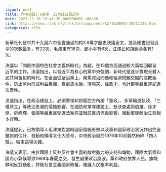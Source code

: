 ```yaml
---
layout: post
title: 六中決議3.6萬字　22次提及習近平
date: 2021-11-16 19:41:30.000000000 +08:00
link: https://news.rthk.hk/rthk/ch/component/k2/1620093-20211116.htm
categories: rthk
---
```


新華社刊發中共十九屆六中全會通過的約3.6萬字歷史決議全文，提及總書記習近平的次數最多，有22次，毛澤東有18次、鄧小平有6次，江澤民和胡錦濤各有1次。

決議以「開創中國特色社會主義新時代」為題，在13個方面通過較大篇幅回顧習近平的工作。決議指出，以習近平為核心的黨中央強調，新時代是逐步實現全體人民共同富裕的時代。在全面從嚴治黨上，聚焦政治問題和經濟問題交織的腐敗案件，防止黨內形成利益集團，查處周永康、薄熙來、孫政才、令計劃等嚴重違紀違法案件。

決議指出，在政治建設上，必須警惕和防範西方所謂「憲政」、多黨輪流執政、「三權鼎立」等政治思潮的侵蝕影響。在國防和軍隊建設上，堅決查處郭伯雄、徐才厚、房峰輝、張陽等嚴重違紀違法案件並徹底肅清流毒影響，推動軍隊政治生態根本好轉。

決議提到，已故領導人毛澤東對當時國家階級形勢以及黨和國家政治狀況作出完全錯誤的估計，發動和領導文化大革命，中央政治局於1976年10月毅然粉碎「四人幫」，結束這場災難。

決議又表示，由於國際上反共反社會主義的敵對勢力的支持和煽動，國際大氣候和國內小氣候導致1989年春夏之交，發生嚴重政治風波。黨和政府依靠人民，旗幟鮮明反對動亂，捍衛社會主義國家政權，維護人民根本利益。
